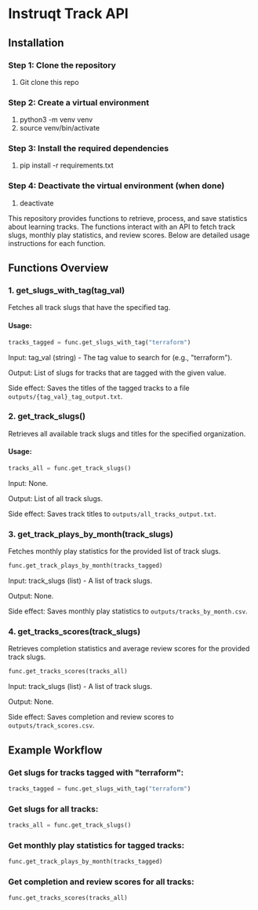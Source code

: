 # Instruqt Track API

## Installation

### Step 1: Clone the repository

1. Git clone this repo

### Step 2: Create a virtual environment

1. python3 -m venv venv 
2. source venv/bin/activate

### Step 3: Install the required dependencies

1. pip install -r requirements.txt

### Step 4: Deactivate the virtual environment (when done)

1. deactivate

This repository provides functions to retrieve, process, and save statistics about learning tracks. The functions interact with an API to fetch track slugs, monthly play statistics, and review scores. Below are detailed usage instructions for each function.

## Functions Overview

### 1. get_slugs_with_tag(tag_val)
Fetches all track slugs that have the specified tag.

#### Usage:
```python
tracks_tagged = func.get_slugs_with_tag("terraform")
```
Input: tag_val (string) - The tag value to search for (e.g., "terraform").

Output: List of slugs for tracks that are tagged with the given value.

Side effect: Saves the titles of the tagged tracks to a file `outputs/{tag_val}_tag_output.txt`.

### 2. get_track_slugs()
Retrieves all available track slugs and titles for the specified organization.

#### Usage:
```python
tracks_all = func.get_track_slugs()
```
Input: None.

Output: List of all track slugs.

Side effect: Saves track titles to `outputs/all_tracks_output.txt`.

### 3. get_track_plays_by_month(track_slugs)
Fetches monthly play statistics for the provided list of track slugs.
```python
func.get_track_plays_by_month(tracks_tagged)
```

Input: track_slugs (list) - A list of track slugs.

Output: None.

Side effect: Saves monthly play statistics to `outputs/tracks_by_month.csv`.

### 4. get_tracks_scores(track_slugs)
Retrieves completion statistics and average review scores for the provided track slugs.
```python
func.get_tracks_scores(tracks_all)
```

Input: track_slugs (list) - A list of track slugs.

Output: None.

Side effect: Saves completion and review scores to `outputs/track_scores.csv`.

## Example Workflow


### Get slugs for tracks tagged with "terraform":
```python
tracks_tagged = func.get_slugs_with_tag("terraform")
```

### Get slugs for all tracks:
```python
tracks_all = func.get_track_slugs()
```

### Get monthly play statistics for tagged tracks:
```python
func.get_track_plays_by_month(tracks_tagged)
```

### Get completion and review scores for all tracks:

```python
func.get_tracks_scores(tracks_all)
```